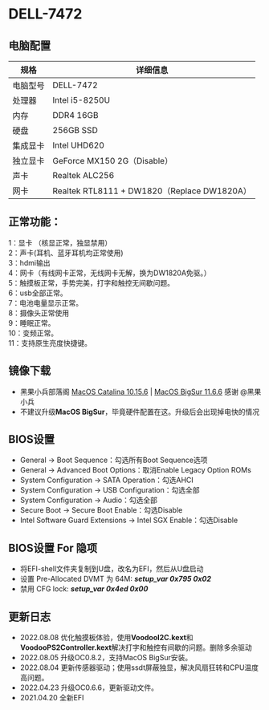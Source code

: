 # DELL-7472
## 电脑配置

| 规格   | 详细信息                                     |
|------|------------------------------------------|
| 电脑型号 | DELL-7472                                |
| 处理器  | Intel i5-8250U                           |
| 内存   | DDR4 16GB                                |
| 硬盘   | 256GB SSD                                |
| 集成显卡 | Intel UHD620                             |
| 独立显卡 | GeForce MX150 2G（Disable）                |
| 声卡   | Realtek ALC256                           |
| 网卡   | Realtek RTL8111 + DW1820（Replace DW1820A） |


## 正常功能：
1：显卡 （核显正常，独显禁用）  
2：声卡(耳机、蓝牙耳机均正常使用)  
3：hdmi输出  
4：网卡（有线网卡正常，无线网卡无解，换为DW1820A免驱。）  
5：触摸板正常，手势完美，打字和触控无间歇问题。  
6：usb全部正常。  
7：电池电量显示正常。  
8：摄像头正常使用  
9：睡眠正常。  
10：变频正常。  
11：支持原生亮度快捷键。


## 镜像下载
- 黑果小兵部落阁 [MacOS Catalina 10.15.6](https://blog.daliansky.net/macOS-Catalina-10.15.6-19G73-Release-version-with-Clover-5119-original-image-Double-EFI-Version-UEFI-and-MBR.html) |
[MacOS BigSur 11.6.6](https://blog.daliansky.net/macOS-BigSur-11.6.6-20G624-Release-version-with-OC-0.8.0-and-Clover-5142-and-PE-original-image.html) 
感谢 @黑果小兵
- 不建议升级**MacOS BigSur**，毕竟硬件配置在这。升级后会出现掉电快的情况


## BIOS设置
* General -> Boot Sequence：勾选所有Boot Sequence选项
* General -> Advanced Boot Options：取消Enable Legacy Option ROMs
* System Configuration -> SATA Operation：勾选AHCI
* System Configuration -> USB Configuration：勾选全部
* System Configuration -> Audio：勾选全部
* Secure Boot -> Secure Boot Enable：勾选Disable
* Intel Software Guard Extensions -> Intel SGX Enable：勾选Disable


## BIOS设置 For 隐项
* 将EFI-shell文件夹复制到U盘，改名为EFI，然后从U盘启动
* 设置 Pre-Allocated DVMT 为 64M:
  ***setup_var 0x795 0x02***
* 禁用 CFG lock:
  ***setup_var 0x4ed 0x00***


## 更新日志
- 2022.08.08 优化触摸板体验，使用**VoodooI2C.kext**和**VoodooPS2Controller.kext**解决打字和触控有间歇的问题。删除多余驱动
- 2022.08.05 升级OC0.8.2，支持MacOS BigSur安装。
- 2022.08.04 更新传感器驱动；使用ssdt屏蔽独显，解决风扇狂转和CPU温度高问题。
- 2022.04.23 升级OC0.6.6，更新驱动文件。
- 2021.04.20 全新EFI
